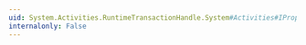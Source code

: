 ```yaml
---
uid: System.Activities.RuntimeTransactionHandle.System#Activities#IPropertyRegistrationCallback#Register(System.Activities.RegistrationContext)
internalonly: False
---
```

